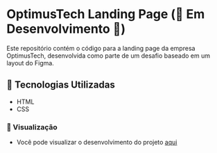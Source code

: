 # OptimusTech Landing Page (🚧 Em Desenvolvimento 🚧)

Este repositório contém o código para a landing page da empresa OptimusTech, desenvolvida como parte de um desafio baseado em um layout do Figma.

## 📌 Tecnologias Utilizadas

- HTML
- CSS

### 👀 Visualização
- Você pode visualizar o desenvolvimento do projeto [aqui](https://optimus-tech-liard.vercel.app)